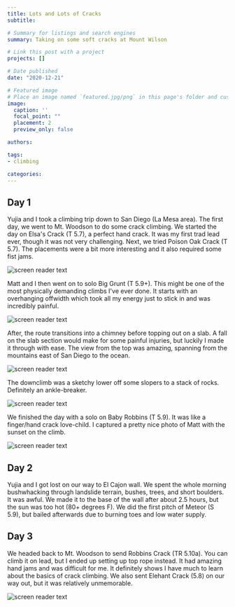 ```yaml
---
title: Lots and Lots of Cracks
subtitle: 

# Summary for listings and search engines
summary: Taking on some soft cracks at Mount Wilson

# Link this post with a project
projects: []

# Date published
date: "2020-12-21"

# Featured image
# Place an image named `featured.jpg/png` in this page's folder and customize its options here.
image:
  caption: ''
  focal_point: ""
  placement: 2
  preview_only: false

authors:

tags:
- climbing

categories:
---
```




Day 1
-------

Yujia and I took a climbing trip down to San Diego (La Mesa area). The first day, we went to Mt. Woodson to do some crack climbing. We started the day on Elsa's Crack (T 5.7), a perfect hand crack. It was my first trad lead ever, though it was not very challenging. Next, we tried Poison Oak Crack (T 5.7). The placements were a bit more interesting and it also required some fist jams.

![screen reader text](poisonoak.JPG "Poison Oak Crack")

Matt and I then went on to solo Big Grunt (T 5.9+). This might be one of the most physically demanding climbs I've ever done. It starts with an overhanging offwidth which took all my energy just to stick in and was incredibly painful. 

![screen reader text](biggrunt.JPG "Big Grunt")

After, the route transitions into a chimney before topping out on a slab. A fall on the slab section would make for some painful injuries, but luckily I made it through with ease. The view from the top was amazing, spanning from the mountains east of San Diego to the ocean.

![screen reader text](biggrunt3.JPG "Big Grunt")

The downclimb was a sketchy lower off some slopers to a stack of rocks. Definitely an ankle-breaker.

![screen reader text](biggrunt2.JPG "Ouch")

We finished the day with a solo on Baby Robbins (T 5.9). It was like a finger/hand crack love-child. I captured a pretty nice photo of Matt with the sunset on the climb.

![screen reader text](babyrobbins.jpeg "Baby Robbins")

Day 2
-------
Yujia and I got lost on our way to El Cajon wall. We spent the whole morning bushwhacking through landslide terrain, bushes, trees, and short boulders. It was awful. We made it to the base of the wall after about 2.5 hours, but the sun was too hot (80+ degrees F). We did the first pitch of Meteor (S 5.9), but bailed afterwards due to burning toes and low water supply. 

Day 3
-------
We headed back to Mt. Woodson to send Robbins Crack (TR 5.10a). You can climb it on lead, but I ended up setting up top rope instead. It had amazing hand jams and was difficult for me. It definitely shows I have much to learn about the basics of crack climbing. We also sent Elehant Crack (5.8) on our way out, but it was relatively unmemorable.

![screen reader text](robbins.JPG "Robbins Crack")
